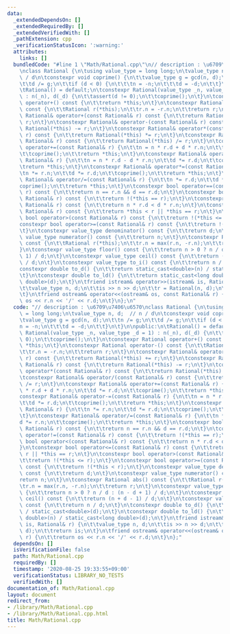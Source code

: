 ```yaml
---
data:
  _extendedDependsOn: []
  _extendedRequiredBy: []
  _extendedVerifiedWith: []
  _pathExtension: cpp
  _verificationStatusIcon: ':warning:'
  attributes:
    links: []
  bundledCode: "#line 1 \"Math/Rational.cpp\"\n// description : \u6709\u7406\u6570\
    \nclass Rational {\n\tusing value_type = long long;\n\tvalue_type n, d;  // n\
    \ / d\n\tconstexpr void coprime() {\n\t\tvalue_type g = gcd(n, d);\n\t\tn /= g;\n\
    \t\td /= g;\n\t\tif (d < 0) {\n\t\t\tn = -n;\n\t\t\td = -d;\n\t\t}\n\t}\n\npublic:\n\
    \tRational() = default;\n\tconstexpr Rational(value_type _n, value_type _d = 1)\
    \ : n(_n), d(_d) {\n\t\tassert(d != 0);\n\t\tcoprime();\n\t}\n\tconstexpr Rational\
    \ operator+() const {\n\t\treturn *this;\n\t}\n\tconstexpr Rational operator-()\
    \ const {\n\t\tRational r(*this);\n\t\tr.n = -r.n;\n\t\treturn r;\n\t}\n\tconstexpr\
    \ Rational& operator+(const Rational& r) const {\n\t\treturn Rational(*this) +=\
    \ r;\n\t}\n\tconstexpr Rational& operator-(const Rational& r) const {\n\t\treturn\
    \ Rational(*this) -= r;\n\t}\n\tconstexpr Rational& operator*(const Rational&\
    \ r) const {\n\t\treturn Rational(*this) *= r;\n\t}\n\tconstexpr Rational& operator/(const\
    \ Rational& r) const {\n\t\treturn Rational(*this) /= r;\n\t}\n\tconstexpr Rational&\
    \ operator+=(const Rational& r) {\n\t\tn = n * r.d + d * r.n;\n\t\td *= r.d;\n\
    \t\tcoprime();\n\t\treturn *this;\n\t}\n\tconstexpr Rational& operator-=(const\
    \ Rational& r) {\n\t\tn = n * r.d - d * r.n;\n\t\td *= r.d;\n\t\tcoprime();\n\t\
    \treturn *this;\n\t}\n\tconstexpr Rational& operator*=(const Rational& r) {\n\t\
    \tn *= r.n;\n\t\td *= r.d;\n\t\tcoprime();\n\t\treturn *this;\n\t}\n\tconstexpr\
    \ Rational& operator/=(const Rational& r) {\n\t\tn *= r.d;\n\t\td *= r.n;\n\t\t\
    coprime();\n\t\treturn *this;\n\t}\n\tconstexpr bool operator==(const Rational&\
    \ r) const {\n\t\treturn n == r.n && d == r.d;\n\t}\n\tconstexpr bool operator!=(const\
    \ Rational& r) const {\n\t\treturn !(*this == r);\n\t}\n\tconstexpr bool operator<(const\
    \ Rational& r) const {\n\t\treturn n * r.d < d * r.n;\n\t}\n\tconstexpr bool operator<=(const\
    \ Rational& r) const {\n\t\treturn *this < r || *this == r;\n\t}\n\tconstexpr\
    \ bool operator>(const Rational& r) const {\n\t\treturn !(*this <= r);\n\t}\n\t\
    constexpr bool operator>=(const Rational& r) const {\n\t\treturn !(*this < r);\n\
    \t}\n\tconstexpr value_type denominator() const {\n\t\treturn d;\n\t}\n\tconstexpr\
    \ value_type numerator() const {\n\t\treturn n;\n\t}\n\tconstexpr Rational abs()\
    \ const {\n\t\tRational r(*this);\n\t\tr.n = max(r.n, -r.n);\n\t\treturn r;\n\t\
    }\n\tconstexpr value_type floor() const {\n\t\treturn n > 0 ? n / d : (n - d +\
    \ 1) / d;\n\t}\n\tconstexpr value_type ceil() const {\n\t\treturn (n + d - 1)\
    \ / d;\n\t}\n\tconstexpr value_type to_i() const {\n\t\treturn n / d;\n\t}\n\t\
    constexpr double to_d() {\n\t\treturn static_cast<double>(n) / static_cast<double>(d);\n\
    \t}\n\tconstexpr double to_ld() {\n\t\treturn static_cast<long double>(n) / static_cast<long\
    \ double>(d);\n\t}\n\tfriend istream& operator>>(istream& is, Rational& r) {\n\
    \t\tvalue_type n, d;\n\t\tis >> n >> d;\n\t\tr = Rational(n, d);\n\t\treturn is;\n\
    \t}\n\tfriend ostream& operator<<(ostream& os, const Rational& r) {\n\t\treturn\
    \ os << r.n << '/' << r.d;\n\t}\n};\n"
  code: "// description : \u6709\u7406\u6570\nclass Rational {\n\tusing value_type\
    \ = long long;\n\tvalue_type n, d;  // n / d\n\tconstexpr void coprime() {\n\t\
    \tvalue_type g = gcd(n, d);\n\t\tn /= g;\n\t\td /= g;\n\t\tif (d < 0) {\n\t\t\t\
    n = -n;\n\t\t\td = -d;\n\t\t}\n\t}\n\npublic:\n\tRational() = default;\n\tconstexpr\
    \ Rational(value_type _n, value_type _d = 1) : n(_n), d(_d) {\n\t\tassert(d !=\
    \ 0);\n\t\tcoprime();\n\t}\n\tconstexpr Rational operator+() const {\n\t\treturn\
    \ *this;\n\t}\n\tconstexpr Rational operator-() const {\n\t\tRational r(*this);\n\
    \t\tr.n = -r.n;\n\t\treturn r;\n\t}\n\tconstexpr Rational& operator+(const Rational&\
    \ r) const {\n\t\treturn Rational(*this) += r;\n\t}\n\tconstexpr Rational& operator-(const\
    \ Rational& r) const {\n\t\treturn Rational(*this) -= r;\n\t}\n\tconstexpr Rational&\
    \ operator*(const Rational& r) const {\n\t\treturn Rational(*this) *= r;\n\t}\n\
    \tconstexpr Rational& operator/(const Rational& r) const {\n\t\treturn Rational(*this)\
    \ /= r;\n\t}\n\tconstexpr Rational& operator+=(const Rational& r) {\n\t\tn = n\
    \ * r.d + d * r.n;\n\t\td *= r.d;\n\t\tcoprime();\n\t\treturn *this;\n\t}\n\t\
    constexpr Rational& operator-=(const Rational& r) {\n\t\tn = n * r.d - d * r.n;\n\
    \t\td *= r.d;\n\t\tcoprime();\n\t\treturn *this;\n\t}\n\tconstexpr Rational& operator*=(const\
    \ Rational& r) {\n\t\tn *= r.n;\n\t\td *= r.d;\n\t\tcoprime();\n\t\treturn *this;\n\
    \t}\n\tconstexpr Rational& operator/=(const Rational& r) {\n\t\tn *= r.d;\n\t\t\
    d *= r.n;\n\t\tcoprime();\n\t\treturn *this;\n\t}\n\tconstexpr bool operator==(const\
    \ Rational& r) const {\n\t\treturn n == r.n && d == r.d;\n\t}\n\tconstexpr bool\
    \ operator!=(const Rational& r) const {\n\t\treturn !(*this == r);\n\t}\n\tconstexpr\
    \ bool operator<(const Rational& r) const {\n\t\treturn n * r.d < d * r.n;\n\t\
    }\n\tconstexpr bool operator<=(const Rational& r) const {\n\t\treturn *this <\
    \ r || *this == r;\n\t}\n\tconstexpr bool operator>(const Rational& r) const {\n\
    \t\treturn !(*this <= r);\n\t}\n\tconstexpr bool operator>=(const Rational& r)\
    \ const {\n\t\treturn !(*this < r);\n\t}\n\tconstexpr value_type denominator()\
    \ const {\n\t\treturn d;\n\t}\n\tconstexpr value_type numerator() const {\n\t\t\
    return n;\n\t}\n\tconstexpr Rational abs() const {\n\t\tRational r(*this);\n\t\
    \tr.n = max(r.n, -r.n);\n\t\treturn r;\n\t}\n\tconstexpr value_type floor() const\
    \ {\n\t\treturn n > 0 ? n / d : (n - d + 1) / d;\n\t}\n\tconstexpr value_type\
    \ ceil() const {\n\t\treturn (n + d - 1) / d;\n\t}\n\tconstexpr value_type to_i()\
    \ const {\n\t\treturn n / d;\n\t}\n\tconstexpr double to_d() {\n\t\treturn static_cast<double>(n)\
    \ / static_cast<double>(d);\n\t}\n\tconstexpr double to_ld() {\n\t\treturn static_cast<long\
    \ double>(n) / static_cast<long double>(d);\n\t}\n\tfriend istream& operator>>(istream&\
    \ is, Rational& r) {\n\t\tvalue_type n, d;\n\t\tis >> n >> d;\n\t\tr = Rational(n,\
    \ d);\n\t\treturn is;\n\t}\n\tfriend ostream& operator<<(ostream& os, const Rational&\
    \ r) {\n\t\treturn os << r.n << '/' << r.d;\n\t}\n};"
  dependsOn: []
  isVerificationFile: false
  path: Math/Rational.cpp
  requiredBy: []
  timestamp: '2020-08-25 19:33:55+09:00'
  verificationStatus: LIBRARY_NO_TESTS
  verifiedWith: []
documentation_of: Math/Rational.cpp
layout: document
redirect_from:
- /library/Math/Rational.cpp
- /library/Math/Rational.cpp.html
title: Math/Rational.cpp
---
```

